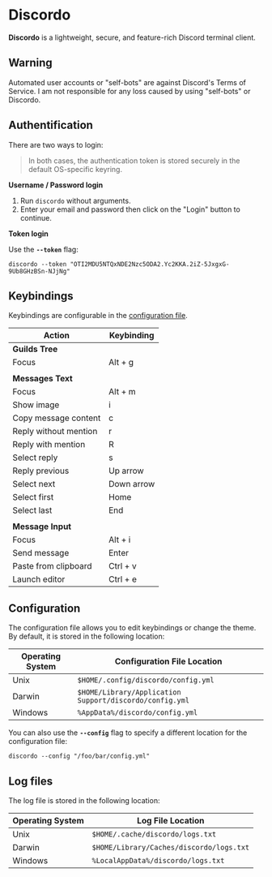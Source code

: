 # Discordo

**Discordo** is a lightweight, secure, and feature-rich Discord terminal client.  

## Warning

Automated user accounts or "self-bots" are against Discord's Terms of Service. I am not responsible for any loss caused by using "self-bots" or Discordo.

## Authentification

There are two ways to login:  
> In both cases, the authentication token is stored securely in the default OS-specific keyring.

**Username / Password login**

1. Run `discordo` without arguments.  
2. Enter your email and password then click on the "Login" button to continue.

**Token login**

Use the **`--token`** flag:

```
discordo --token "OTI2MDU5NTQxNDE2Nzc5ODA2.Yc2KKA.2iZ-5JxgxG-9Ub8GHzBSn-NJjNg"
```

## Keybindings

Keybindings are configurable in the [configuration file](#configuration).

| Action                | Keybinding |
| --------------------- | ---------- |
| **Guilds Tree**       |            |
| Focus                 | Alt + g    |
|                       |            |
| **Messages Text**     |            |
| Focus                 | Alt + m    |
| Show image            | i          |
| Copy message content  | c          |
| Reply without mention | r          |
| Reply with mention    | R          |
| Select reply          | s          |
| Reply previous        | Up arrow   |
| Select next           | Down arrow |
| Select first          | Home       |
| Select last           | End        |
|                       |            |
| **Message Input**     |            |
| Focus                 | Alt + i    |
| Send message          | Enter      |
| Paste from clipboard  | Ctrl + v   |
| Launch editor         | Ctrl + e   |

## Configuration

The configuration file allows you to edit keybindings or change the theme.
By default, it is stored in the following location:

| Operating System | Configuration File Location                             |
| ---------------- | ------------------------------------------------------- |
| Unix             | `$HOME/.config/discordo/config.yml`                     |
| Darwin           | `$HOME/Library/Application Support/discordo/config.yml` |
| Windows          | `%AppData%/discordo/config.yml`                         |

You can also use the **`--config`** flag to specify a different location for the configuration file:

```
discordo --config "/foo/bar/config.yml"
```


## Log files

The log file is stored in the following location:

| Operating System | Log File Location                        |
| ---------------- | ---------------------------------------- |
| Unix             | `$HOME/.cache/discordo/logs.txt`         |
| Darwin           | `$HOME/Library/Caches/discordo/logs.txt` |
| Windows          | `%LocalAppData%/discordo/logs.txt`       |
